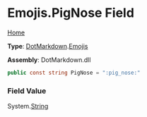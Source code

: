 # Emojis\.PigNose Field

[Home](../../../README.md)

**Type**: [DotMarkdown](../../README.md)\.[Emojis](../README.md)

**Assembly**: DotMarkdown\.dll

```csharp
public const string PigNose = ":pig_nose:"
```

### Field Value

System\.[String](https://docs.microsoft.com/en-us/dotnet/api/system.string)